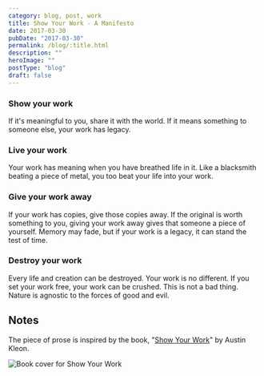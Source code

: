 ```yaml
---
category: blog, post, work
title: Show Your Work - A Manifesto
date: 2017-03-30
pubDate: "2017-03-30"
permalink: /blog/:title.html
description: ""
heroImage: ""
postType: "blog"
draft: false
---
```


### Show your work

If it's meaningful to you, share it with the world.
If it means something to someone else, your work has legacy.

### Live your work

Your work has meaning when you have breathed life in it.
Like a blacksmith beating a piece of metal, you too beat your life into your work.

### Give your work away

If your work has copies, give those copies away.
If the original is worth something to you, giving your work away gives that someone a piece of yourself.
Memory may fade, but if your work is a legacy, it can stand the test of time.

### Destroy your work

Every life and creation can be destroyed. Your work is no different.
If you set your work free, your work can be crushed.
This is not a bad thing. Nature is agnostic to the forces of good and evil.

## Notes

The piece of prose is inspired by the book, "[Show Your Work](http://showyourwork.com)" by Austin Kleon.

![Book cover for Show Your Work](https://books.google.com/books/publisher/content?id=fM0kAgAAQBAJ&pg=PP1&img=1&zoom=3&hl=en&bul=1&sig=ACfU3U3vOVsH-AwtL3QgoLUE-FHJPgmdjA&w=1280)